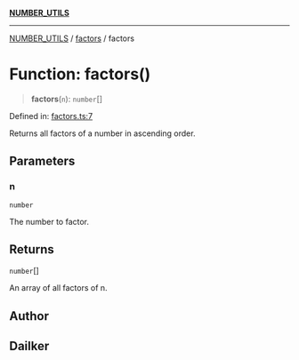[**NUMBER_UTILS**](../../README.md)

***

[NUMBER_UTILS](../../README.md) / [factors](../README.md) / factors

# Function: factors()

> **factors**(`n`): `number`[]

Defined in: [factors.ts:7](https://github.com/dailker/everyutil/blob/0531b9744e97cf76b2fb0fb9c6a72c61ec9e2b23/src/number/factors.ts#L7)

Returns all factors of a number in ascending order.

## Parameters

### n

`number`

The number to factor.

## Returns

`number`[]

An array of all factors of n.

## Author

## Dailker
